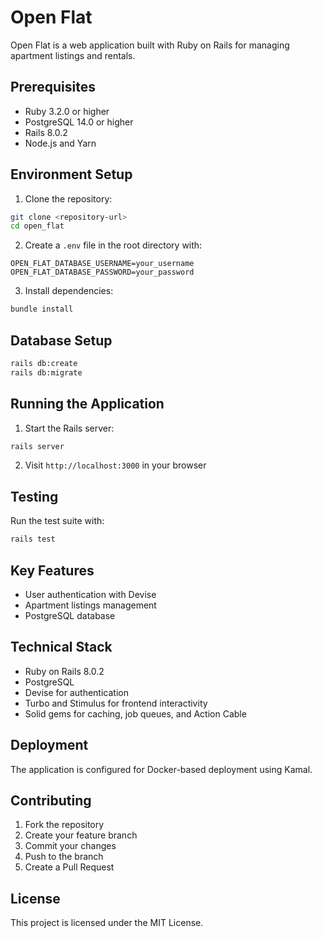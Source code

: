 # Open Flat

Open Flat is a web application built with Ruby on Rails for managing apartment listings and rentals.

## Prerequisites

- Ruby 3.2.0 or higher
- PostgreSQL 14.0 or higher
- Rails 8.0.2
- Node.js and Yarn

## Environment Setup

1. Clone the repository:
```bash
git clone <repository-url>
cd open_flat
```

2. Create a `.env` file in the root directory with:
```
OPEN_FLAT_DATABASE_USERNAME=your_username
OPEN_FLAT_DATABASE_PASSWORD=your_password
```

3. Install dependencies:
```bash
bundle install
```

## Database Setup

```bash
rails db:create
rails db:migrate
```

## Running the Application

1. Start the Rails server:
```bash
rails server
```

2. Visit `http://localhost:3000` in your browser

## Testing

Run the test suite with:
```bash
rails test
```

## Key Features

- User authentication with Devise
- Apartment listings management
- PostgreSQL database

## Technical Stack

- Ruby on Rails 8.0.2
- PostgreSQL
- Devise for authentication
- Turbo and Stimulus for frontend interactivity
- Solid gems for caching, job queues, and Action Cable

## Deployment

The application is configured for Docker-based deployment using Kamal.

## Contributing

1. Fork the repository
2. Create your feature branch
3. Commit your changes
4. Push to the branch
5. Create a Pull Request

## License

This project is licensed under the MIT License.
